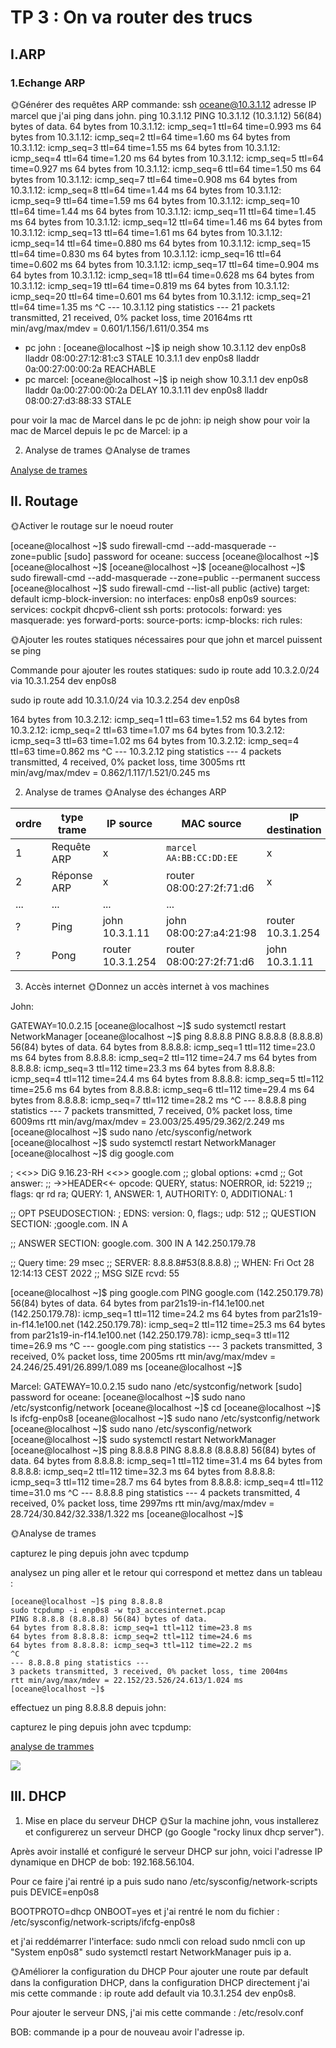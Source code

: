 # TP 3  : On va router des trucs
## I.ARP
### 1.Echange ARP
🌞Générer des requêtes ARP
commande: ssh oceane@10.3.1.12 adresse IP marcel que j'ai ping dans john. 
ping 10.3.1.12
PING 10.3.1.12 (10.3.1.12) 56(84) bytes of data.
64 bytes from 10.3.1.12: icmp_seq=1 ttl=64 time=0.993 ms
64 bytes from 10.3.1.12: icmp_seq=2 ttl=64 time=1.60 ms
64 bytes from 10.3.1.12: icmp_seq=3 ttl=64 time=1.55 ms
64 bytes from 10.3.1.12: icmp_seq=4 ttl=64 time=1.20 ms
64 bytes from 10.3.1.12: icmp_seq=5 ttl=64 time=0.927 ms
64 bytes from 10.3.1.12: icmp_seq=6 ttl=64 time=1.50 ms
64 bytes from 10.3.1.12: icmp_seq=7 ttl=64 time=0.908 ms
64 bytes from 10.3.1.12: icmp_seq=8 ttl=64 time=1.44 ms
64 bytes from 10.3.1.12: icmp_seq=9 ttl=64 time=1.59 ms
64 bytes from 10.3.1.12: icmp_seq=10 ttl=64 time=1.44 ms
64 bytes from 10.3.1.12: icmp_seq=11 ttl=64 time=1.45 ms
64 bytes from 10.3.1.12: icmp_seq=12 ttl=64 time=1.46 ms
64 bytes from 10.3.1.12: icmp_seq=13 ttl=64 time=1.61 ms
64 bytes from 10.3.1.12: icmp_seq=14 ttl=64 time=0.880 ms
64 bytes from 10.3.1.12: icmp_seq=15 ttl=64 time=0.830 ms
64 bytes from 10.3.1.12: icmp_seq=16 ttl=64 time=0.602 ms
64 bytes from 10.3.1.12: icmp_seq=17 ttl=64 time=0.904 ms
64 bytes from 10.3.1.12: icmp_seq=18 ttl=64 time=0.628 ms
64 bytes from 10.3.1.12: icmp_seq=19 ttl=64 time=0.819 ms
64 bytes from 10.3.1.12: icmp_seq=20 ttl=64 time=0.601 ms
64 bytes from 10.3.1.12: icmp_seq=21 ttl=64 time=1.35 ms
^C
--- 10.3.1.12 ping statistics ---
21 packets transmitted, 21 received, 0% packet loss, time 20164ms
rtt min/avg/max/mdev = 0.601/1.156/1.611/0.354 ms

- pc john : 
[oceane@localhost ~]$ ip neigh show
10.3.1.12 dev enp0s8 lladdr 08:00:27:12:81:c3 STALE
10.3.1.1 dev enp0s8 lladdr 0a:00:27:00:00:2a REACHABLE
- pc marcel:
[oceane@localhost ~]$ ip neigh show
10.3.1.1 dev enp0s8 lladdr 0a:00:27:00:00:2a DELAY
10.3.1.11 dev enp0s8 lladdr 08:00:27:d3:88:33 STALE


pour voir la mac de Marcel dans le pc de john: ip neigh show
pour voir la mac de Marcel depuis le pc de Marcel: ip a 

2. Analyse de trames
🌞Analyse de trames

[Analyse de trames](./toto.pcap)

## II. Routage
🌞Activer le routage sur le noeud router


[oceane@localhost ~]$ sudo firewall-cmd --add-masquerade --zone=public
[sudo] password for oceane:
success
[oceane@localhost ~]$
[oceane@localhost ~]$
[oceane@localhost ~]$
[oceane@localhost ~]$ sudo firewall-cmd --add-masquerade --zone=public --permanent
success
[oceane@localhost ~]$ sudo firewall-cmd --list-all
public (active)
  target: default
  icmp-block-inversion: no
  interfaces: enp0s8 enp0s9
  sources:
  services: cockpit dhcpv6-client ssh
  ports:
  protocols:
  forward: yes
  masquerade: yes
  forward-ports:
  source-ports:
  icmp-blocks:
  rich rules:
  
  🌞Ajouter les routes statiques nécessaires pour que john et marcel puissent se ping
  
 Commande pour ajouter les routes statiques:
 sudo ip route add 10.3.2.0/24 via 10.3.1.254 dev enp0s8
 
 sudo ip route add 10.3.1.0/24 via 10.3.2.254 dev  enp0s8

164 bytes from 10.3.2.12: icmp_seq=1 ttl=63 time=1.52 ms
64 bytes from 10.3.2.12: icmp_seq=2 ttl=63 time=1.07 ms
64 bytes from 10.3.2.12: icmp_seq=3 ttl=63 time=1.02 ms
64 bytes from 10.3.2.12: icmp_seq=4 ttl=63 time=0.862 ms
^C
--- 10.3.2.12 ping statistics ---
4 packets transmitted, 4 received, 0% packet loss, time 3005ms
rtt min/avg/max/mdev = 0.862/1.117/1.521/0.245 ms


2. Analyse de trames
🌞Analyse des échanges ARP

| ordre | type trame  | IP source | MAC source              | IP destination | MAC destination            |
|-------|-------------|-----------|-------------------------|----------------|----------------------------|
| 1     | Requête ARP | x         |`marcel` `AA:BB:CC:DD:EE`| x              | Broadcast `FF:FF:FF:FF:FF` |
| 2     | Réponse ARP | x         |router 08:00:27:2f:71:d6 | x              | `marcel` `AA:BB:CC:DD:EE`  |
| ...   | ...         | ...       | ...                     |                |                            |
| ?     | Ping        |john 10.3.1.11 | john 08:00:27:a4:21:98 | router 10.3.1.254 | router 08:00:27:2f:71:d6  |
| ?     | Pong        |router 10.3.1.254 | router 08:00:27:2f:71:d6 | john 10.3.1.11 | john 08:00:27:a4:21:98   |

3. Accès internet
🌞Donnez un accès internet à vos machines

John:

GATEWAY=10.0.2.15
[oceane@localhost ~]$ sudo systemctl restart NetworkManager
[oceane@localhost ~]$ ping 8.8.8.8
PING 8.8.8.8 (8.8.8.8) 56(84) bytes of data.
64 bytes from 8.8.8.8: icmp_seq=1 ttl=112 time=23.0 ms
64 bytes from 8.8.8.8: icmp_seq=2 ttl=112 time=24.7 ms
64 bytes from 8.8.8.8: icmp_seq=3 ttl=112 time=23.3 ms
64 bytes from 8.8.8.8: icmp_seq=4 ttl=112 time=24.4 ms
64 bytes from 8.8.8.8: icmp_seq=5 ttl=112 time=25.6 ms
64 bytes from 8.8.8.8: icmp_seq=6 ttl=112 time=29.4 ms
64 bytes from 8.8.8.8: icmp_seq=7 ttl=112 time=28.2 ms
^C
--- 8.8.8.8 ping statistics ---
7 packets transmitted, 7 received, 0% packet loss, time 6009ms
rtt min/avg/max/mdev = 23.003/25.495/29.362/2.249 ms
[oceane@localhost ~]$ sudo nano /etc/sysconfig/network
[oceane@localhost ~]$ sudo systemctl restart NetworkManager
[oceane@localhost ~]$ dig google.com

; <<>> DiG 9.16.23-RH <<>> google.com
;; global options: +cmd
;; Got answer:
;; ->>HEADER<<- opcode: QUERY, status: NOERROR, id: 52219
;; flags: qr rd ra; QUERY: 1, ANSWER: 1, AUTHORITY: 0, ADDITIONAL: 1

;; OPT PSEUDOSECTION:
; EDNS: version: 0, flags:; udp: 512
;; QUESTION SECTION:
;google.com.                    IN      A

;; ANSWER SECTION:
google.com.             300     IN      A       142.250.179.78

;; Query time: 29 msec
;; SERVER: 8.8.8.8#53(8.8.8.8)
;; WHEN: Fri Oct 28 12:14:13 CEST 2022
;; MSG SIZE  rcvd: 55

[oceane@localhost ~]$ ping google.com
PING google.com (142.250.179.78) 56(84) bytes of data.
64 bytes from par21s19-in-f14.1e100.net (142.250.179.78): icmp_seq=1 ttl=112 time=24.2 ms
64 bytes from par21s19-in-f14.1e100.net (142.250.179.78): icmp_seq=2 ttl=112 time=25.3 ms
64 bytes from par21s19-in-f14.1e100.net (142.250.179.78): icmp_seq=3 ttl=112 time=26.9 ms
^C
--- google.com ping statistics ---
3 packets transmitted, 3 received, 0% packet loss, time 2005ms
rtt min/avg/max/mdev = 24.246/25.491/26.899/1.089 ms
[oceane@localhost ~]$

Marcel:
GATEWAY=10.0.2.15
 sudo nano /etc/systconfig/network
[sudo] password for oceane:
[oceane@localhost ~]$ sudo nano /etc/systconfig/network
[oceane@localhost ~]$ cd
[oceane@localhost ~]$ ls
ifcfg-enp0s8
[oceane@localhost ~]$ sudo nano /etc/systconfig/network
[oceane@localhost ~]$ sudo nano /etc/sysconfig/network
[oceane@localhost ~]$ sudo systemctl restart NetworkManager
[oceane@localhost ~]$ ping 8.8.8.8
PING 8.8.8.8 (8.8.8.8) 56(84) bytes of data.
64 bytes from 8.8.8.8: icmp_seq=1 ttl=112 time=31.4 ms
64 bytes from 8.8.8.8: icmp_seq=2 ttl=112 time=32.3 ms
64 bytes from 8.8.8.8: icmp_seq=3 ttl=112 time=28.7 ms
64 bytes from 8.8.8.8: icmp_seq=4 ttl=112 time=31.0 ms
^C
--- 8.8.8.8 ping statistics ---
4 packets transmitted, 4 received, 0% packet loss, time 2997ms
rtt min/avg/max/mdev = 28.724/30.842/32.338/1.322 ms
[oceane@localhost ~]$

🌞Analyse de trames

capturez le ping depuis john avec tcpdump

analysez un ping aller et le retour qui correspond et mettez dans un tableau :
```
[oceane@localhost ~]$ ping 8.8.8.8
sudo tcpdump -i enp0s8 -w tp3_accesinternet.pcap
PING 8.8.8.8 (8.8.8.8) 56(84) bytes of data.
64 bytes from 8.8.8.8: icmp_seq=1 ttl=112 time=23.8 ms
64 bytes from 8.8.8.8: icmp_seq=2 ttl=112 time=24.6 ms
64 bytes from 8.8.8.8: icmp_seq=3 ttl=112 time=22.2 ms
^C
--- 8.8.8.8 ping statistics ---
3 packets transmitted, 3 received, 0% packet loss, time 2004ms
rtt min/avg/max/mdev = 22.152/23.526/24.613/1.024 ms
[oceane@localhost ~]$
```
effectuez un ping 8.8.8.8 depuis john:


capturez le ping depuis john avec tcpdump:

[analyse de trammes](tp3_ping-google.com.pcap)


![](https://i.imgur.com/zYg2XbH.jpg)


## III. DHCP

1. Mise en place du serveur DHCP
🌞Sur la machine john, vous installerez et configurerez un serveur DHCP (go Google "rocky linux dhcp server").

Après avoir installé et configuré le serveur DHCP sur john, voici l'adresse IP  dynamique en DHCP de bob: 
192.168.56.104. 

Pour ce faire j'ai rentré ip a puis sudo nano /etc/sysconfig/network-scripts puis DEVICE=enp0s8

BOOTPROTO=dhcp
ONBOOT=yes
 et j'ai rentré le nom du fichier : /etc/sysconfig/network-scripts/ifcfg-enp0s8 
 
et j'ai reddémarrer l'interface:
sudo nmcli con reload
sudo nmcli con up "System enp0s8"
sudo systemctl restart NetworkManager puis ip a. 


🌞Améliorer la configuration du DHCP
Pour ajouter une route par default dans la configuration DHCP, dans la configuration DHCP directement j'ai mis cette commande : 
ip route add default via 10.3.1.254 dev enp0s8.

Pour ajouter le serveur DNS, j'ai mis cette commande : 
/etc/resolv.conf

BOB:
commande ip a pour de nouveau avoir l'adresse ip.